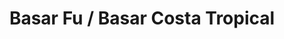 ---
title: "Basar Fu / Basar Costa Tropical"
url: /motril/basar-fu-basar-costa-tropical/
shop: comodidad
---